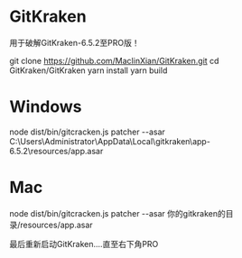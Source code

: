 # GitKraken
用于破解GitKraken-6.5.2至PRO版！

git clone https://github.com/MaclinXian/GitKraken.git
cd GitKraken/GitKraken
yarn install
yarn build

# Windows
node dist/bin/gitcracken.js patcher --asar C:\Users\Administrator\AppData\Local\gitkraken\app-6.5.2\resources/app.asar

# Mac
node dist/bin/gitcracken.js patcher --asar 你的gitkraken的目录/resources/app.asar


最后重新启动GitKraken....直至右下角PRO